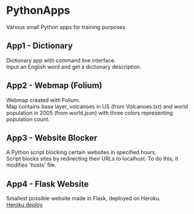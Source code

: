 # PythonApps

Various small Python apps for training purposes

## App1 - Dictionary

Dictionary app with command line interface.<br>
Input an English word and get a dictionary description.

## App2 - Webmap (Folium)

Webmap created with Folium.<br>
Map contains base layer, volcanoes in US (from Volcanoes.txt) 
and world population in 2005 (from world.json) with three colors
representing population count.

## App3 - Website Blocker

A Python script blocking certain websites in specified hours.<br>
Script blocks sites by redirecting their URLs to localhost.
To do this, it modifies 'hosts' file.

## App4 - Flask Website

Smallest possible website made in Flask, deployed on Heroku.<br>
[Heroku deploy](https://morning-harbor-41773.herokuapp.com/)
